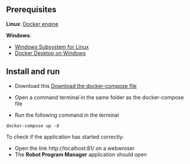 ## Prerequisites
**Linux**: [Docker engine](https://docs.docker.com/engine/install/ubuntu/) 

**Windows**: 
  * [Windows Subsystem for Linux](https://docs.microsoft.com/en-us/windows/wsl/install)
  * [Docker Desktop on Windows](https://docs.docker.com/desktop/install/windows-install/)
  
## Install and run 
* Download this [Download the docker-compose file](docker-robotProgramManager/docker-compose.yml)

* Open a command terminal in the same folder as the docker-compose file 

* Run the following command in the terminal

```
docker-compose up -d
```

To check if the application has started correctly:
 * Open the link http://localhost:81/ on a webwroser
 * The **Robot Program Manager** application should open


